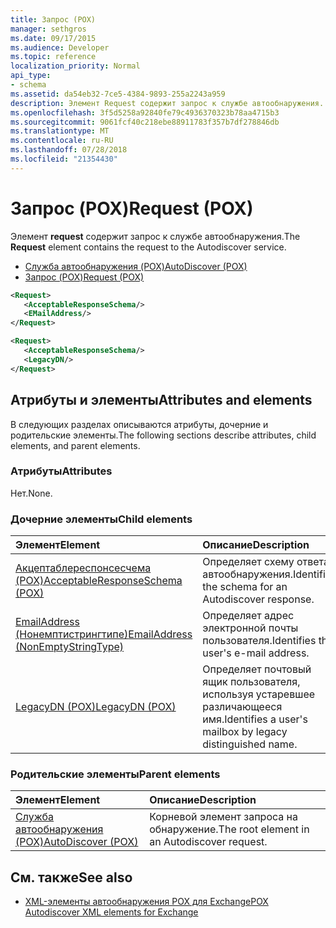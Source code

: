 ```yaml
---
title: Запрос (POX)
manager: sethgros
ms.date: 09/17/2015
ms.audience: Developer
ms.topic: reference
localization_priority: Normal
api_type:
- schema
ms.assetid: da54eb32-7ce5-4384-9893-255a2243a959
description: Элемент Request содержит запрос к службе автообнаружения.
ms.openlocfilehash: 3f5d5258a92840fe79c4936370323b78aa4715b3
ms.sourcegitcommit: 9061fcf40c218ebe88911783f357b7df278846db
ms.translationtype: MT
ms.contentlocale: ru-RU
ms.lasthandoff: 07/28/2018
ms.locfileid: "21354430"
---
```

# <a name="request-pox"></a><span data-ttu-id="71401-103">Запрос (POX)</span><span class="sxs-lookup"><span data-stu-id="71401-103">Request (POX)</span></span>

<span data-ttu-id="71401-104">Элемент **request** содержит запрос к службе автообнаружения.</span><span class="sxs-lookup"><span data-stu-id="71401-104">The **Request** element contains the request to the Autodiscover service.</span></span> 
  
- [<span data-ttu-id="71401-105">Служба автообнаружения (POX)</span><span class="sxs-lookup"><span data-stu-id="71401-105">AutoDiscover (POX)</span></span>](autodiscover-pox.md) 
- [<span data-ttu-id="71401-106">Запрос (POX)</span><span class="sxs-lookup"><span data-stu-id="71401-106">Request (POX)</span></span>](request-pox.md)
  
```xml
<Request>
   <AcceptableResponseSchema/>
   <EMailAddress/>
</Request>
```

```xml
<Request>
   <AcceptableResponseSchema/> 
   <LegacyDN/>
</Request>
```

## <a name="attributes-and-elements"></a><span data-ttu-id="71401-107">Атрибуты и элементы</span><span class="sxs-lookup"><span data-stu-id="71401-107">Attributes and elements</span></span>

<span data-ttu-id="71401-108">В следующих разделах описываются атрибуты, дочерние и родительские элементы.</span><span class="sxs-lookup"><span data-stu-id="71401-108">The following sections describe attributes, child elements, and parent elements.</span></span>
  
### <a name="attributes"></a><span data-ttu-id="71401-109">Атрибуты</span><span class="sxs-lookup"><span data-stu-id="71401-109">Attributes</span></span>

<span data-ttu-id="71401-110">Нет.</span><span class="sxs-lookup"><span data-stu-id="71401-110">None.</span></span>
  
### <a name="child-elements"></a><span data-ttu-id="71401-111">Дочерние элементы</span><span class="sxs-lookup"><span data-stu-id="71401-111">Child elements</span></span>

|<span data-ttu-id="71401-112">**Элемент**</span><span class="sxs-lookup"><span data-stu-id="71401-112">**Element**</span></span>|<span data-ttu-id="71401-113">**Описание**</span><span class="sxs-lookup"><span data-stu-id="71401-113">**Description**</span></span>|
|:-----|:-----|
|[<span data-ttu-id="71401-114">Акцептаблереспонсесчема (POX)</span><span class="sxs-lookup"><span data-stu-id="71401-114">AcceptableResponseSchema (POX)</span></span>](acceptableresponseschema-pox.md) <br/> |<span data-ttu-id="71401-115">Определяет схему ответа автообнаружения.</span><span class="sxs-lookup"><span data-stu-id="71401-115">Identifies the schema for an Autodiscover response.</span></span>  <br/> |
|[<span data-ttu-id="71401-116">EmailAddress (Нонемптистрингтипе)</span><span class="sxs-lookup"><span data-stu-id="71401-116">EmailAddress (NonEmptyStringType)</span></span>](emailaddress-nonemptystringtype.md) <br/> |<span data-ttu-id="71401-117">Определяет адрес электронной почты пользователя.</span><span class="sxs-lookup"><span data-stu-id="71401-117">Identifies the user's e-mail address.</span></span>  <br/> |
|[<span data-ttu-id="71401-118">LegacyDN (POX)</span><span class="sxs-lookup"><span data-stu-id="71401-118">LegacyDN (POX)</span></span>](legacydn-pox.md) <br/> |<span data-ttu-id="71401-119">Определяет почтовый ящик пользователя, используя устаревшее различающееся имя.</span><span class="sxs-lookup"><span data-stu-id="71401-119">Identifies a user's mailbox by legacy distinguished name.</span></span>  <br/> |
   
### <a name="parent-elements"></a><span data-ttu-id="71401-120">Родительские элементы</span><span class="sxs-lookup"><span data-stu-id="71401-120">Parent elements</span></span>

|<span data-ttu-id="71401-121">**Элемент**</span><span class="sxs-lookup"><span data-stu-id="71401-121">**Element**</span></span>|<span data-ttu-id="71401-122">**Описание**</span><span class="sxs-lookup"><span data-stu-id="71401-122">**Description**</span></span>|
|:-----|:-----|
|[<span data-ttu-id="71401-123">Служба автообнаружения (POX)</span><span class="sxs-lookup"><span data-stu-id="71401-123">AutoDiscover (POX)</span></span>](autodiscover-pox.md) <br/> |<span data-ttu-id="71401-124">Корневой элемент запроса на обнаружение.</span><span class="sxs-lookup"><span data-stu-id="71401-124">The root element in an Autodiscover request.</span></span>  <br/> |
   
## <a name="see-also"></a><span data-ttu-id="71401-125">См. также</span><span class="sxs-lookup"><span data-stu-id="71401-125">See also</span></span>

- [<span data-ttu-id="71401-126">XML-элементы автообнаружения POX для Exchange</span><span class="sxs-lookup"><span data-stu-id="71401-126">POX Autodiscover XML elements for Exchange</span></span>](pox-autodiscover-xml-elements-for-exchange.md)

